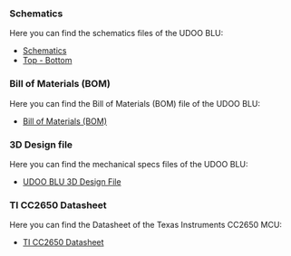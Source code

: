 ### Schematics

Here you can find the schematics files of the UDOO BLU:
* [Schematics](http://download.udoo.org/files/UDOO_BLU/schematics/UDOO_BLU_schematics.pdf)
* [Top - Bottom](http://download.udoo.org/files/UDOO_BLU/schematics/UDOO_BLU_top_bottom.pdf)

### Bill of Materials (BOM)

Here you can find the Bill of Materials (BOM) file of the UDOO BLU:
* [Bill of Materials (BOM)](http://download.udoo.org/files/UDOO_BLU/schematics/UDOO_BLU_BOM.pdf)

### 3D Design file

Here you can find the mechanical specs files of the UDOO BLU:
* [UDOO BLU 3D Design File](http://download.udoo.org/files/UDOO_BLU/mechanical_specs/UDOO_BLU_3d_model_71024801.zip)

### TI CC2650 Datasheet

Here you can find the Datasheet of the Texas Instruments CC2650 MCU:
* [TI CC2650 Datasheet](http://www.ti.com/product/CC2650/datasheet)
